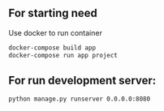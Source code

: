 ## For starting need

Use docker to run container

```bash
docker-compose build app
docker-compose run app project
```
## For run development server:
```bash
python manage.py runserver 0.0.0.0:8080
```
